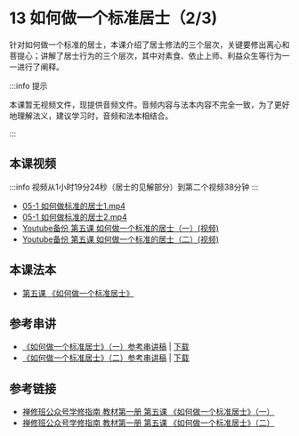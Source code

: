 # 13 如何做一个标准居士（2/3)

针对如何做一个标准的居士，本课介绍了居士修法的三个层次，关键要修出离心和菩提心；讲解了居士行为的三个层次，其中对素食、依止上师、利益众生等行为一一进行了阐释。

:::info 提示

本课暂无视频文件，现提供音频文件。音频内容与法本内容不完全一致，为了更好地理解法义，建议学习时，音频和法本相结合。

:::

## 本课视频

:::info
视频从1小时19分24秒（居士的见解部分）到第二个视频38分钟
:::

* [05-1 如何做标准的居士1.mp4](https://s3.ap-northeast-1.wasabisys.com/hdcx/jmy/%e6%85%a7%e7%81%af%e7%a6%85%e4%bf%ae%e8%af%be/%e6%85%a7%e7%81%af%e7%a6%85%e4%bf%ae%e8%af%be%e7%ac%ac%e4%b8%80%e5%86%8c/05-1%20%e5%a6%82%e4%bd%95%e5%81%9a%e6%a0%87%e5%87%86%e7%9a%84%e5%b1%85%e5%a3%ab1.mp4)
* [05-1 如何做标准的居士2.mp4](https://s3.ap-northeast-1.wasabisys.com/hdcx/jmy/%e6%85%a7%e7%81%af%e7%a6%85%e4%bf%ae%e8%af%be/%e6%85%a7%e7%81%af%e7%a6%85%e4%bf%ae%e8%af%be%e7%ac%ac%e4%b8%80%e5%86%8c/05-2%20%e5%a6%82%e4%bd%95%e5%81%9a%e6%a0%87%e5%87%86%e7%9a%84%e5%b1%85%e5%a3%ab2.mp4)
* [Youtube备份 第五课 如何做一个标准的居士（一）(视频)](https://www.youtube.com/watch?v=gdEMJSpZ9co&list=PL7aUyQTIJqAhB-EbnDWQDLmq1BJxa4CWq&index=13)
* [Youtube备份 第五课 如何做一个标准的居士（二）(视频)](https://www.youtube.com/watch?v=uxx-6Vc95QY&list=PL7aUyQTIJqAhB-EbnDWQDLmq1BJxa4CWq&index=14)
  
## 本课法本

* [第五课 《如何做一个标准居士》](/books/b1/1-05)

## 参考串讲

* [《如何做一个标准居士》（一）参考串讲稿](http://view.officeapps.live.com/op/view.aspx?src=https://s3.ap-northeast-1.wasabisys.com/hdcx/hdv/f/up/慧灯禅修班第1册第5课如何做一个标准的居士（一）.pptx) | [下载](https://s3.ap-northeast-1.wasabisys.com/hdcx/hdv/f/up/慧灯禅修班第1册第5课如何做一个标准的居士（一）.pptx)
* [《如何做一个标准居士》（二）参考串讲稿](http://view.officeapps.live.com/op/view.aspx?src=https://s3.ap-northeast-1.wasabisys.com/hdcx/hdv/f/up/慧灯禅修班第1册第5课如何做一个标准的居士（二）.pptx) | [下载](https://s3.ap-northeast-1.wasabisys.com/hdcx/hdv/f/up/慧灯禅修班第1册第5课如何做一个标准的居士（二）.pptx)

## 参考链接

* [禅修班公众号学修指南 教材第一册 第五课 《如何做一个标准居士》（一）](https://mp.weixin.qq.com/s?__biz=MzI2NTQ1NDcxNg==&mid=2247483715&idx=1&sn=9d412d489b0208728bc49a64c5300b5f&scene=19#wechat_redirect)
* [禅修班公众号学修指南 教材第一册 第五课 《如何做一个标准居士》（二）](https://mp.weixin.qq.com/s?__biz=MzI2NTQ1NDcxNg==&mid=100000068&idx=1&sn=e6a3bbab48068cfb38bbcdaf6ebaabad&scene=19#wechat_redirect)
